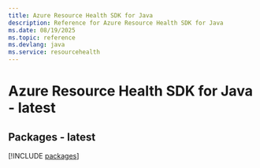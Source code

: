 ```yaml
---
title: Azure Resource Health SDK for Java
description: Reference for Azure Resource Health SDK for Java
ms.date: 08/19/2025
ms.topic: reference
ms.devlang: java
ms.service: resourcehealth
---
```

# Azure Resource Health SDK for Java - latest
## Packages - latest
[!INCLUDE [packages](resource-health-index.md)]